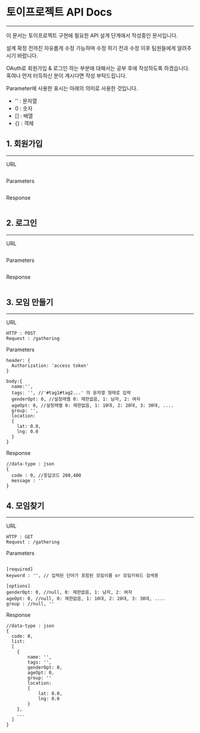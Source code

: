 # 토이프로젝트 API Docs
___

이 문서는 토이프로젝트 구현에 필요한 API 설계 단계에서 작성중인 문서입니다.

설계 확정 전까진 자유롭게 수정 가능하며 수정 하기 전과 수정 이후 팀원들에게 알려주시기 바랍니다.

OAuth로 회원가입 & 로그인 하는 부분에 대해서는 공부 후에 작성하도록 하겠습니다. 혹여나 먼저 터득하신 분이 계시다면 작성 부탁드립니다.

Parameter에 사용한 표시는 아래의 의미로 사용한 것입니다.

  - '' : 문자열
  - 0 : 숫자
  - [] : 배열
  - {} : 객체 



## 1. 회원가입
___


URL

```

```



Parameters

```

```



Response

```

```



## 2. 로그인
___


URL

```

```



Parameters

```

```



Response

```

```



## 3. 모임 만들기
___


URL

```
HTTP : POST
Request : /gathering
```



Parameters 

```
header: {
  Authorization: 'access token'
}

body:{
  name:'',
  tags: '', //'#tag1#tag2...' 의 문자열 형태로 입력
  genderOpt: 0, //설정레벨 0: 제한없음, 1: 남자, 2: 여자 
  ageOpt: 0, //설정레벨 0: 제한없음, 1: 10대, 2: 20대, 3: 30대, ....
  group: '',
  location: 
  {
    lat: 0.0, 
    lng: 0.0
  }
}
```



Response

```
//data-type : json	
{
  code : 0, //응답코드 200,400
  message : ''
}
```



## 4. 모임찾기
___


URL

```
HTTP : GET
Request : /gathering
```



Parameters 

```

[required]
keyword : '', // 입력된 단어가 포함된 모임이름 or 모임키워드 검색용

[options]
genderOpt: 0, //null, 0: 제한없음, 1: 남자, 2: 여자 
ageOpt: 0, //null, 0: 제한없음, 1: 10대, 2: 20대, 3: 30대, ....
group : //null, ''

```



Response

```
//data-type : json	
{
  code: 0,
  list: 
  [
    {
    	name: '',
    	tags: '',
    	genderOpt: 0,
    	ageOpt: 0,
    	group: ''
    	location: 
        {
    		lat: 0.0,
    		lng: 0.0
  		}
  	},
    ...
  ]
}
```

